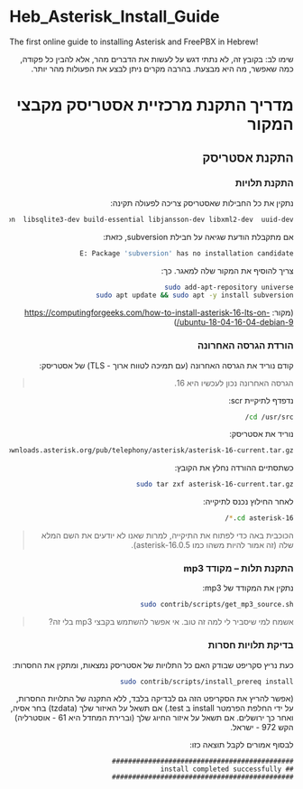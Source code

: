# Heb_Asterisk_Install_Guide
The first online guide to installing Asterisk and FreePBX in Hebrew!
<div dir="rtl" text-align="right">
שימו לב:
בקובץ זה, לא נתתי דגש על לעשות את הדברים מהר, אלא להבין כל פקודה, כמה שאפשר, מה היא מבצעת.
בהרבה מקרים ניתן לבצע את הפעולות מהר יותר.

# מדריך התקנת מרכזיית אסטריסק מקבצי המקור

## התקנת אסטריסק

### התקנת תלויות

נתקין את כל החבילות שאסטריסק צריכה לפעולה תקינה:

```bash
sudo apt -y install git curl wget libnewt-dev libssl-dev libncurses5-dev subversion  libsqlite3-dev build-essential libjansson-dev libxml2-dev  uuid-dev
```

אם מתקבלת הודעת שגיאה על חבילת subversion, כזאת:
```bash
E: Package 'subversion' has no installation candidate
```

צריך להוסיף את המקור שלה למאגר. כך:
```bash
sudo add-apt-repository universe
sudo apt update && sudo apt -y install subversion
```
(מקור: https://computingforgeeks.com/how-to-install-asterisk-16-lts-on-ubuntu-18-04-16-04-debian-9/)

### הורדת הגרסה האחרונה
קודם נוריד את הגרסה האחרונה (עם תמיכה לטווח ארוך - TLS) של אסטריסק:
> הגרסה האחרונה נכון לעכשיו היא 16.

נדפדף לתיקיית scr:
```bash 
cd /usr/src/
```

נוריד את אסטריסק:
```bash
sudo wget http://downloads.asterisk.org/pub/telephony/asterisk/asterisk-16-current.tar.gz
```

כשתסתיים ההורדה נחלץ את הקובץ:
```bash
sudo tar zxf asterisk-16-current.tar.gz
```

לאחר החילוץ נכנס לתיקייה:
```bash
cd asterisk-16.*/
```

> הכוכבית באה כדי לפתוח את התיקייה, למרות שאנו לא יודעים את השם המלא שלה (זה אמור להיות משהו כמו asterisk-16.0.5).

### התקנת תלות – מקודד mp3
נתקין את המקודד של mp3:
```bash
sudo contrib/scripts/get_mp3_source.sh
```
> אשמח למי שיסביר לי למה זה טוב.
> אי אפשר להשתמש בקבצי mp3 בלי זה?

### בדיקת תלויות חסרות
כעת נריץ סקריפט שבודק האם כל התלויות של אסטריסק נמצאות, ומתקין את החסרות:
```bash
sudo contrib/scripts/install_prereq install
```

(אפשר להריץ את הסקריפט הזה גם לבדיקה בלבד, ללא התקנה של התלויות החסרות, על ידי החלפת הפרמטר install ב test.)
אם תשאל על האיזור שלך (tzdata) בחר אסיה, ואחר כך ירושלים.
אם תשאל על איזור החיוג שלך (וברירת המחדל היא 61 - אוסטרליה) הקש 972 - ישראל.

לבסוף אמורים לקבל תוצאה כזו:
```
#############################################
## install completed successfully
#############################################
```

